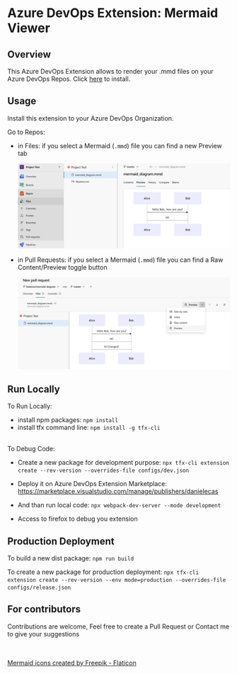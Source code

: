 # Azure DevOps Extension: Mermaid Viewer

## Overview

This Azure DevOps Extension allows to render your .mmd files on your Azure DevOps Repos.
Click [here](https://marketplace.visualstudio.com/items?itemName=DanieleCas.azure-devops-mermaid-viewer) to install.


## Usage

Install this extension to your Azure DevOps Organization.

Go to Repos:
- in Files: if you select a Mermaid (`.mmd`) file you can find a new Preview tab
  
  ![Preview Diagram](doc/code_preview_diagram.png)

- in Pull Requests: if you select a Mermaid (`.mmd`) file you can find a Raw Content/Preview toggle button

  ![Preview Diagram](doc/pr_preview_diagram.png)


## Run Locally

To Run Locally:
- install npm packages: `npm install`
- install tfx command line: `npm install -g tfx-cli`

<br/>
To Debug Code:

- Create a new package for development purpose:
    `npx tfx-cli extension create --rev-version --overrides-file configs/dev.json`

- Deploy it on Azure DevOps Extension Marketplace: 
  https://marketplace.visualstudio.com/manage/publishers/danielecas

- And than run local code:
    `npx webpack-dev-server --mode development`

- Access to firefox to debug you extension

## Production Deployment

To build a new dist package:
    `npm run build`

To create a new package for production deployment:
    `npx tfx-cli extension create --rev-version --env mode=production --overrides-file configs/release.json`

## For contributors

Contributions are welcome, Feel free to create a Pull Request or Contact me to give your suggestions 



<br/><br/>
<a href="https://www.flaticon.com/free-icons/mermaid" title="mermaid icons">Mermaid icons created by Freepik - Flaticon</a>